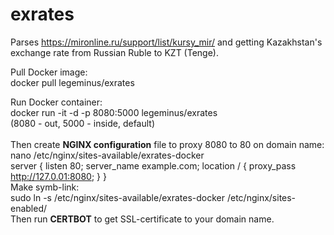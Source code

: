 # exrates
Parses https://mironline.ru/support/list/kursy_mir/ and getting Kazakhstan's exchange rate from Russian Ruble to KZT (Tenge). 

Pull Docker image: \
docker pull legeminus/exrates

Run Docker container: \
docker run -it -d -p 8080:5000 legeminus/exrates \
(8080 - out, 5000 - inside, default) \
\
Then create **NGINX configuration** file to proxy 8080 to 80 on domain name: \
nano /etc/nginx/sites-available/exrates-docker \
server {
    listen 80;
    server_name example.com;
    location / {
        proxy_pass http://127.0.01:8080;
}
}
\
Make symb-link: \
sudo ln -s /etc/nginx/sites-available/exrates-docker /etc/nginx/sites-enabled/ \
Then run **CERTBOT** to get SSL-certificate to your domain name.
